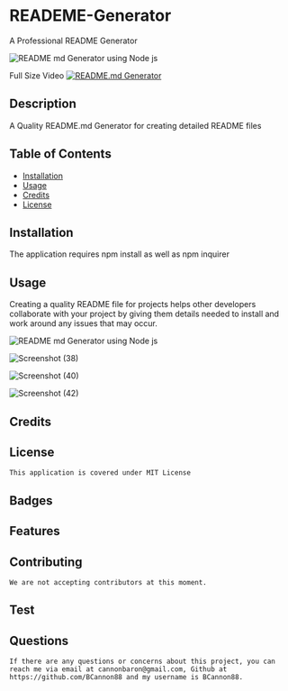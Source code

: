 # READEME-Generator
A Professional README Generator

![README md Generator using Node js](https://user-images.githubusercontent.com/81123612/122682896-a5791000-d1c1-11eb-9807-70df3869dd2b.gif)

Full Size Video [![README.md Generator](https://img.youtube.com/vi/VIDEO-ID/0.jpg)](https://youtu.be/ktDfZ3el5k0)
 ## Description
A Quality README.md Generator for creating detailed README files
  ## Table of Contents        
   * [Installation](#Installation)
   * [Usage](#Usage)       
   * [Credits](#Credits)       
   * [License](#License)   
       
   ## Installation
The application requires npm install as well as npm inquirer
        

   ## Usage
Creating a quality README file for projects helps other developers collaborate with your project by giving them details needed to install and work around any issues that may occur.

![README md Generator using Node js](https://user-images.githubusercontent.com/81123612/122682896-a5791000-d1c1-11eb-9807-70df3869dd2b.gif)
       
![Screenshot (38)](https://user-images.githubusercontent.com/81123612/122683214-62b83780-d1c3-11eb-9d41-0bb1642989b8.png)

![Screenshot (40)](https://user-images.githubusercontent.com/81123612/122683223-6e0b6300-d1c3-11eb-87b4-486ac08cc74b.png)

![Screenshot (42)](https://user-images.githubusercontent.com/81123612/122683225-76639e00-d1c3-11eb-860c-d5ba1ee1799a.png)
   ## Credits


   ## License

    This application is covered under MIT License    

   ## Badges

 
   ## Features

    

   ## Contributing

    We are not accepting contributors at this moment.

   ## Test

     
    
   ## Questions
    If there are any questions or concerns about this project, you can reach me via email at cannonbaron@gmail.com, Github at https://github.com/BCannon88 and my username is BCannon88.